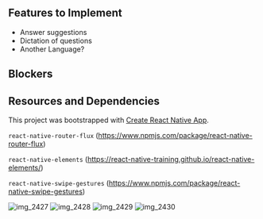 ## Features to Implement
- Answer suggestions
- Dictation of questions
- Another Language?

## Blockers

## Resources and Dependencies

This project was bootstrapped with [Create React Native App](https://github.com/react-community/create-react-native-app).

`react-native-router-flux`
(https://www.npmjs.com/package/react-native-router-flux)

`react-native-elements`
(https://react-native-training.github.io/react-native-elements/)

`react-native-swipe-gestures`
(https://www.npmjs.com/package/react-native-swipe-gestures)

![img_2427](https://user-images.githubusercontent.com/22313410/34804596-596d670a-f62e-11e7-8d44-281510db0438.PNG)
![img_2428](https://user-images.githubusercontent.com/22313410/34804598-5b32fab4-f62e-11e7-9684-55ead6618dc1.PNG)
![img_2429](https://user-images.githubusercontent.com/22313410/34804600-5de3752c-f62e-11e7-878b-86a683a09f95.PNG)
![img_2430](https://user-images.githubusercontent.com/22313410/34804607-5f8759f2-f62e-11e7-9112-4d0ee5806064.PNG)